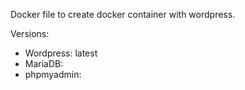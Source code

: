 Docker file to create docker container with wordpress.

Versions:
- Wordpress: latest
- MariaDB:
- phpmyadmin: 
